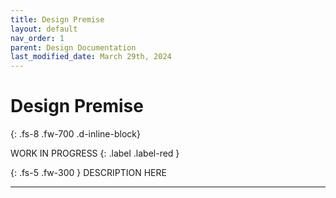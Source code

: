 ```yaml
---
title: Design Premise
layout: default
nav_order: 1
parent: Design Documentation
last_modified_date: March 29th, 2024
---
```


# Design Premise
{: .fs-8 .fw-700 .d-inline-block}

WORK IN PROGRESS
{: .label .label-red }

{: .fs-5 .fw-300 }
DESCRIPTION HERE

---